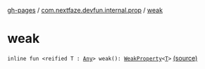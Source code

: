 [gh-pages](../index.md) / [com.nextfaze.devfun.internal.prop](index.md) / [weak](./weak.md)

# weak

`inline fun <reified T : `[`Any`](https://kotlinlang.org/api/latest/jvm/stdlib/kotlin/-any/index.html)`> weak(): `[`WeakProperty`](-weak-property/index.md)`<`[`T`](weak.md#T)`>` [(source)](https://github.com/NextFaze/dev-fun/tree/master/devfun-internal/src/main/java/com/nextfaze/devfun/internal/prop/Weak.kt#L15)